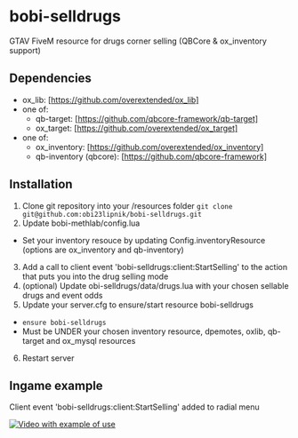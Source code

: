 # bobi-selldrugs
GTAV FiveM resource for drugs corner selling (QBCore &amp; ox_inventory support)

## Dependencies
* ox_lib: [https://github.com/overextended/ox_lib]
* one of:
    * qb-target: [https://github.com/qbcore-framework/qb-target]
    * ox_target: [https://github.com/overextended/ox_target]
* one of:
    * ox_inventory: [https://github.com/overextended/ox_inventory]
    * qb-inventory (qbcore): [https://github.com/qbcore-framework]

## Installation
1. Clone git repository into your /resources folder 
`git clone git@github.com:obi23lipnik/bobi-selldrugs.git` 
2. Update bobi-methlab/config.lua
- Set your inventory resouce by updating Config.inventoryResource (options are ox_inventory and qb-inventory)
3. Add a call to client event 'bobi-selldrugs:client:StartSelling' to the action that puts you into the drug selling mode
4. (optional) Update obi-selldrugs/data/drugs.lua with your chosen sellable drugs and event odds
5. Update your server.cfg to ensure/start resource bobi-selldrugs
- `ensure bobi-selldrugs` 
- Must be UNDER your chosen inventory resource, dpemotes, oxlib, qb-target and ox_mysql resources 
6. Restart server

## Ingame example
Client event 'bobi-selldrugs:client:StartSelling' added to radial menu

[![Video with example of use](https://i.imgur.com/R2xgC4w.png)](https://streamable.com/vi9nvg)
